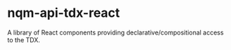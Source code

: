 # nqm-api-tdx-react
A library of React components providing declarative/compositional access to the TDX.
